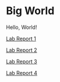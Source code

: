 
# Big World

Hello, World!

[Lab Report 1](lab-report-1-week-0.html)

[Lab Report 2](lab-report-1-week-1.html)

[Lab Report 3](lab-report-3-week-3.html)

[Lab Report 4](lab-report-4-week-5.html)
